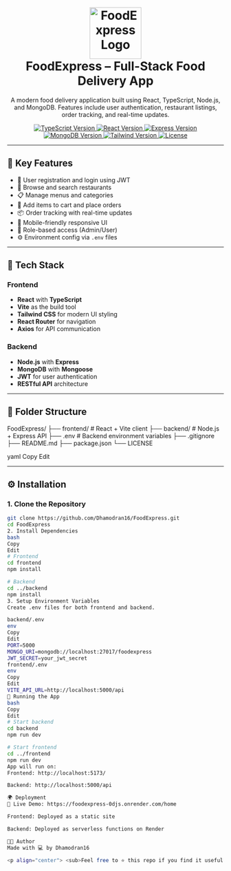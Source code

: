 <h1 align="center">
  <img src="https://encrypted-tbn0.gstatic.com/images?q=tbn:ANd9GcTG6edcHS69ZxImgiIzLmaGq3b3q3zTOlLkiQ&s" alt="FoodExpress Logo" width="120" />
  <br>
  FoodExpress – Full-Stack Food Delivery App
  <br>
</h1>

<p align="center">
  A modern food delivery application built using React, TypeScript, Node.js, and MongoDB. Features include user authentication, restaurant listings, order tracking, and real-time updates.
</p>

<p align="center">
  <a href="https://www.typescriptlang.org/">
    <img src="https://img.shields.io/badge/TypeScript-4.x-blue.svg?style=flat-square" alt="TypeScript Version">
  </a>
  <a href="https://reactjs.org/">
    <img src="https://img.shields.io/badge/React-18.x-blue.svg?style=flat-square" alt="React Version">
  </a>
  <a href="https://expressjs.com/">
    <img src="https://img.shields.io/badge/Express-4.x-black.svg?style=flat-square" alt="Express Version">
  </a>
  <a href="https://www.mongodb.com/">
    <img src="https://img.shields.io/badge/MongoDB-6.x-green.svg?style=flat-square" alt="MongoDB Version">
  </a>
  <a href="https://tailwindcss.com/">
    <img src="https://img.shields.io/badge/TailwindCSS-3.x-cyan.svg?style=flat-square" alt="Tailwind Version">
  </a>
  <a href="https://github.com/Dhamodran16/FoodExpress/blob/main/LICENSE">
    <img src="https://img.shields.io/github/license/Dhamodran16/FoodExpress?style=flat-square" alt="License">
  </a>
</p>

---

## 🚀 Key Features

- 🔐 User registration and login using JWT
- 🏪 Browse and search restaurants
- 📋 Manage menus and categories
- 🛒 Add items to cart and place orders
- 📦 Order tracking with real-time updates
- 📱 Mobile-friendly responsive UI
- 👤 Role-based access (Admin/User)
- ⚙️ Environment config via `.env` files

---

## 🧱 Tech Stack

### Frontend
- **React** with **TypeScript**
- **Vite** as the build tool
- **Tailwind CSS** for modern UI styling
- **React Router** for navigation
- **Axios** for API communication

### Backend
- **Node.js** with **Express**
- **MongoDB** with **Mongoose**
- **JWT** for user authentication
- **RESTful API** architecture

---
## 📁 Folder Structure

FoodExpress/
├── frontend/ # React + Vite client
├── backend/ # Node.js + Express API
├── .env # Backend environment variables
├── .gitignore
├── README.md
├── package.json
└── LICENSE

yaml
Copy
Edit

---

## ⚙️ Installation

### 1. Clone the Repository

```bash
git clone https://github.com/Dhamodran16/FoodExpress.git
cd FoodExpress
2. Install Dependencies
bash
Copy
Edit
# Frontend
cd frontend
npm install

# Backend
cd ../backend
npm install
3. Setup Environment Variables
Create .env files for both frontend and backend.

backend/.env
env
Copy
Edit
PORT=5000
MONGO_URI=mongodb://localhost:27017/foodexpress
JWT_SECRET=your_jwt_secret
frontend/.env
env
Copy
Edit
VITE_API_URL=http://localhost:5000/api
🧪 Running the App
bash
Copy
Edit
# Start backend
cd backend
npm run dev

# Start frontend
cd ../frontend
npm run dev
App will run on:
Frontend: http://localhost:5173/

Backend: http://localhost:5000/api

🌍 Deployment
🔗 Live Demo: https://foodexpress-0djs.onrender.com/home

Frontend: Deployed as a static site

Backend: Deployed as serverless functions on Render

👨‍💻 Author
Made with 💻 by Dhamodran16

<p align="center"> <sub>Feel free to ⭐ this repo if you find it useful!</sub> </p> ```
